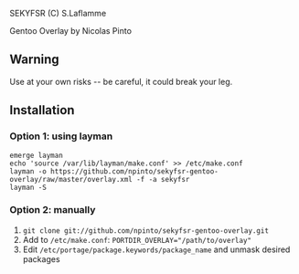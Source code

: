 
SEKYFSR (C) S.Laflamme

Gentoo Overlay by Nicolas Pinto

## Warning

Use at your own risks -- be careful, it could break your leg.

## Installation

### Option 1: using layman
    emerge layman
    echo 'source /var/lib/layman/make.conf' >> /etc/make.conf
    layman -o https://github.com/npinto/sekyfsr-gentoo-overlay/raw/master/overlay.xml -f -a sekyfsr
    layman -S

### Option 2: manually
1. ``git clone git://github.com/npinto/sekyfsr-gentoo-overlay.git``
2. Add to ``/etc/make.conf``:
``PORTDIR_OVERLAY="/path/to/overlay"``
3. Edit ``/etc/portage/package.keywords/package_name`` and unmask desired packages

